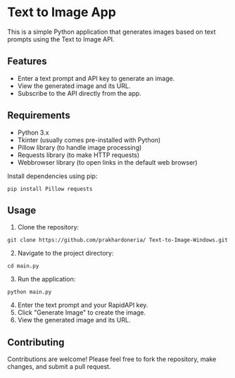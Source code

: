 # Text to Image App

This is a simple Python application that generates images based on text prompts using the Text to Image API.

## Features

- Enter a text prompt and API key to generate an image.
- View the generated image and its URL.
- Subscribe to the API directly from the app.

## Requirements

- Python 3.x
- Tkinter (usually comes pre-installed with Python)
- Pillow library (to handle image processing)
- Requests library (to make HTTP requests)
- Webbrowser library (to open links in the default web browser)

Install dependencies using pip:

```
pip install Pillow requests
```

## Usage

1. Clone the repository:

```
git clone https://github.com/prakhardoneria/ Text-to-Image-Windows.git
```

2. Navigate to the project directory:

```
cd main.py
```

3. Run the application:

```
python main.py
```

4. Enter the text prompt and your RapidAPI key.
5. Click "Generate Image" to create the image.
6. View the generated image and its URL.

## Contributing

Contributions are welcome! Please feel free to fork the repository, make changes, and submit a pull request.
